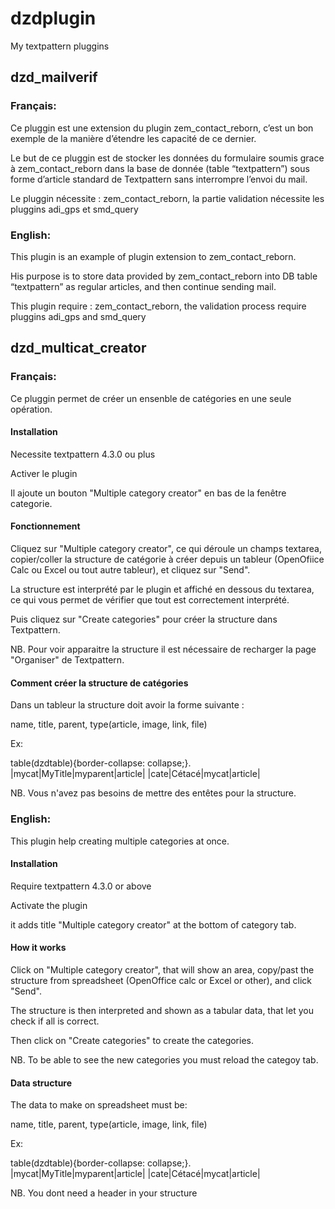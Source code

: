 # dzdplugin
My textpattern pluggins

## dzd_mailverif

### Français:

Ce pluggin est une extension du plugin zem_contact_reborn, c’est un bon exemple de la manière d’étendre les capacité de ce dernier.

Le but de ce pluggin est de stocker les données du formulaire soumis grace à zem_contact_reborn dans la base de donnée (table “textpattern”) sous forme d’article standard de Textpattern sans interrompre l’envoi du mail.

Le pluggin nécessite : zem_contact_reborn, la partie validation nécessite les pluggins adi_gps et smd_query

### English:

This plugin is an example of plugin extension to zem_contact_reborn.

His purpose is to store data provided by zem_contact_reborn into DB table “textpattern” as regular articles, and then continue sending mail.

This plugin require : zem_contact_reborn, the validation process require pluggins adi_gps and smd_query

## dzd_multicat_creator

### Français:

Ce pluggin permet de créer un ensenble de catégories en une seule opération.

#### Installation

Necessite textpattern 4.3.0 ou plus

Activer le plugin

Il ajoute un bouton "Multiple category creator" en bas de la fenêtre categorie.

#### Fonctionnement

Cliquez sur "Multiple category creator", ce qui déroule un champs textarea, copier/coller la structure de catégorie à créer depuis un tableur (OpenOfiice Calc ou Excel ou tout autre tableur), et cliquez sur "Send".

La structure est interprété par le plugin et affiché en dessous du textarea, ce qui vous permet de vérifier que tout est correctement interprété.

Puis cliquez sur "Create categories" pour créer la structure dans Textpattern.

NB. Pour voir apparaitre la structure il est nécessaire de recharger la page "Organiser" de Textpattern.

#### Comment créer la structure de catégories

Dans un tableur la structure doit avoir la forme suivante :

name, title, parent, type(article, image, link, file)

Ex:

table(dzdtable){border-collapse: collapse;}.
|mycat|MyTitle|myparent|article|
|cate|Cétacé|mycat|article|

NB. Vous n'avez pas besoins de mettre des entêtes pour la structure.

### English:

This plugin help creating multiple categories at once.

#### Installation

Require textpattern 4.3.0 or above

Activate the plugin

it adds title "Multiple category creator" at the bottom of category tab.

#### How it works

Click on "Multiple category creator", that will show an area, copy/past the structure from spreadsheet (OpenOffice calc or Excel or other), and click "Send".

The structure is then interpreted and shown as a tabular data, that let you check if all is correct.

Then click on "Create categories" to create the categories.

NB. To be able to see the new categories you must reload the categoy tab.

#### Data structure

The data to make on spreadsheet must be:

name, title, parent, type(article, image, link, file)

Ex:

table(dzdtable){border-collapse: collapse;}.
|mycat|MyTitle|myparent|article|
|cate|Cétacé|mycat|article|

NB. You dont need a header in your structure
